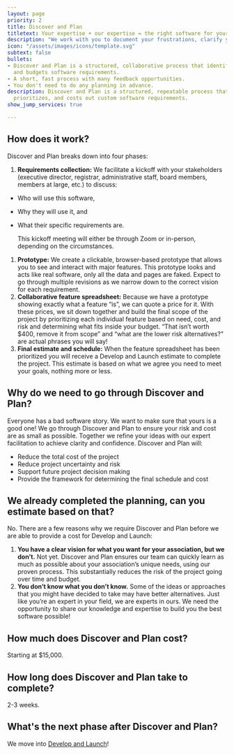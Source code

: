 ```yaml
---
layout: page
priority: 2
title: Discover and Plan
titletext: Your expertise + our expertise = the right software for your association
description: "We work with you to document your frustrations, clarify your goals, and understand your unique requirements. Your expertise about your association combined with our expertise in association software development means we will make a plan to build exactly what your organization needs."
icon: "/assets/images/icons/template.svg"
subtext: false
bullets:
- Discover and Plan is a structured, collaborative process that identifies, prioritizes,
  and budgets software requirements.
- A short, fast process with many feedback opportunities.
- You don't need to do any planning in advance.
description: Discover and Plan is a structured, repeatable process that identifies,
  prioritizes, and costs out custom software requirements.
show_jump_services: true

---
```

## How does it work?

Discover and Plan breaks down into four phases:

1. **Requirements collection:** We facilitate a kickoff with your stakeholders (executive director, registrar, administrative staff, board members, members at large, etc.) to discuss:

* Who will use this software,
* Why they will use it, and
* What their specific requirements are.


  This kickoff meeting will either be through Zoom or in-person, depending on the circumstances.

1. **Prototype:** We create a clickable, browser-based prototype that allows you to see and interact with major features. This prototype looks and acts like real software, only all the data and pages are faked. Expect to go through multiple revisions as we narrow down to the correct vision for each requirement.
2. **Collaborative feature spreadsheet:** Because we have a prototype showing exactly what a feature “is”, we can quote a price for it. With these prices, we sit down together and build the final scope of the project by prioritizing each individual feature based on need, cost, and risk and determining what fits inside your budget. “That isn’t worth $400, remove it from scope” and “what are the lower risk alternatives?” are actual phrases you will say!
3. **Final estimate and schedule:** When the feature spreadsheet has been prioritized you will receive a Develop and Launch estimate to complete the project. This estimate is based on what we agree you need to meet your goals, nothing more or less.

## Why do we need to go through Discover and Plan?

Everyone has a bad software story. We want to make sure that yours is a good one! We go through Discover and Plan to ensure your risk and cost are as small as possible. Together we refine your ideas with our expert facilitation to achieve clarity and confidence. Discover and Plan will:

* Reduce the total cost of the project
* Reduce project uncertainty and risk
* Support future project decision making
* Provide the framework for determining the final schedule and cost

## We already completed the planning, can you estimate based on that?

No. There are a few reasons why we require Discover and Plan before we are able to provide a cost for Develop and Launch:

1. **You have a clear vision for what you want for your association, but we don’t.** Not yet. Discover and Plan ensures our team can quickly learn as much as possible about your association’s unique needs, using our proven process. This substantially reduces the risk of the project going over time and budget.
2. **You don’t know what you don’t know.** Some of the ideas or approaches that you might have decided to take may have better alternatives. Just like you’re an expert in your field, we are experts in ours. We need the opportunity to share our knowledge and expertise to build you the best software possible!

## How much does Discover and Plan cost?

Starting at $15,000.

## How long does Discover and Plan take to complete?

2-3 weeks.

## What's the next phase after Discover and Plan?

We move into [Develop and Launch](/develop-and-launch)!
